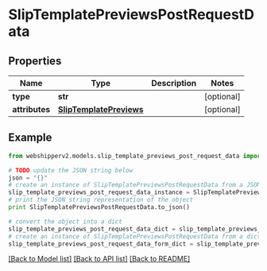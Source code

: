 # SlipTemplatePreviewsPostRequestData


## Properties
Name | Type | Description | Notes
------------ | ------------- | ------------- | -------------
**type** | **str** |  | [optional] 
**attributes** | [**SlipTemplatePreviews**](SlipTemplatePreviews.md) |  | [optional] 

## Example

```python
from webshipperv2.models.slip_template_previews_post_request_data import SlipTemplatePreviewsPostRequestData

# TODO update the JSON string below
json = "{}"
# create an instance of SlipTemplatePreviewsPostRequestData from a JSON string
slip_template_previews_post_request_data_instance = SlipTemplatePreviewsPostRequestData.from_json(json)
# print the JSON string representation of the object
print SlipTemplatePreviewsPostRequestData.to_json()

# convert the object into a dict
slip_template_previews_post_request_data_dict = slip_template_previews_post_request_data_instance.to_dict()
# create an instance of SlipTemplatePreviewsPostRequestData from a dict
slip_template_previews_post_request_data_form_dict = slip_template_previews_post_request_data.from_dict(slip_template_previews_post_request_data_dict)
```
[[Back to Model list]](../README.md#documentation-for-models) [[Back to API list]](../README.md#documentation-for-api-endpoints) [[Back to README]](../README.md)


